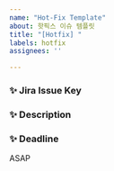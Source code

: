 ```yaml
---
name: "Hot-Fix Template"
about: 핫픽스 이슈 템플릿
title: "[Hotfix] "
labels: hotfix
assignees: ''

---
```


### ✨ Jira Issue Key


### ✨ Description


### ✨ Deadline
ASAP
